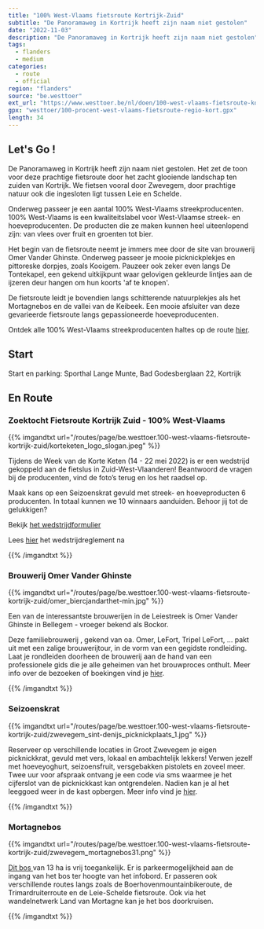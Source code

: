 ```yaml
---
title: "100% West-Vlaams fietsroute Kortrijk-Zuid"
subtitle: "De Panoramaweg in Kortrijk heeft zijn naam niet gestolen"
date: "2022-11-03"
description: "De Panoramaweg in Kortrijk heeft zijn naam niet gestolen" 
tags:
  - flanders
  - medium
categories: 
  - route
  - official
region: "flanders"
source: "be.westtoer"
ext_url: "https://www.westtoer.be/nl/doen/100-west-vlaams-fietsroute-kortrijk-zuid"
gpx: "westtoer/100-procent-west-vlaams-fietsroute-regio-kort.gpx"
length: 34
---
```


## Let's Go !

De Panoramaweg in Kortrijk heeft zijn naam niet gestolen. Het zet de toon voor deze prachtige fietsroute door het zacht glooiende landschap ten zuiden van Kortrijk. We fietsen vooral door Zwevegem, door prachtige natuur ook die ingesloten ligt tussen Leie en Schelde. 

Onderweg passeer je een aantal 100% West-Vlaams streekproducenten. 100% West-Vlaams is een kwaliteitslabel voor West-Vlaamse streek- en hoeveproducenten. De producten die ze maken kunnen heel uiteenlopend zijn: van vlees over fruit en groenten tot bier.

Het begin van de fietsroute neemt je immers mee door de site van brouwerij Omer Vander Ghinste. Onderweg passeer je mooie picknickplekjes en pittoreske dorpjes, zoals Kooigem. Pauzeer ook zeker even langs De Tontekapel, een gekend uitkijkpunt waar gelovigen gekleurde lintjes aan de ijzeren deur hangen om hun koorts 'af te knopen'.

De fietsroute leidt je bovendien langs schitterende natuurplekjes als het Mortagnebos en de vallei van de Keibeek. Een mooie afsluiter van deze gevarieerde fietsroute langs gepassioneerde hoeveproducenten.

Ontdek alle 100% West-Vlaams streekproducenten haltes op de route [hier](https://www.westtoer.be/nl/lekker-eten-en-drinken-west-vlaanderen/fietsroute-kortrijk-zuid).

## Start 

Start en parking: Sporthal Lange Munte, Bad Godesberglaan 22, Kortrijk 

## En Route

### Zoektocht Fietsroute Kortrijk Zuid - 100% West-Vlaams

{{% imgandtxt url="/routes/page/be.westtoer.100-west-vlaams-fietsroute-kortrijk-zuid/korteketen_logo_slogan.jpeg" %}}

Tijdens de Week van de Korte Keten (14 - 22 mei 2022) is er een wedstrijd gekoppeld aan de fietslus in Zuid-West-Vlaanderen! Beantwoord de vragen bij de producenten, vind de foto’s terug en los het raadsel op.

Maak kans op een Seizoenskrat gevuld met streek- en hoeveproducten 6 producenten. In totaal kunnen we 10 winnaars aanduiden. Behoor jij tot de gelukkigen?

Bekijk [het wedstrijdformulier](https://www.westtoer.be/sites/westtoer_2015/files/2022_korteketen_vrijetijd-lores_webversie.pdf)

Lees [hier](http://www.westtoer.be/sites/westtoer_2015/files/wedstrijdreglement_fietsroute_kortrijk-zuid.pdf) het wedstrijdreglement na

{{% /imgandtxt %}}

### Brouwerij Omer Vander Ghinste

{{% imgandtxt url="/routes/page/be.westtoer.100-west-vlaams-fietsroute-kortrijk-zuid/omer_biercjandarthet-min.jpg" %}}

Een van de interessantste brouwerijen in de Leiestreek is Omer Vander Ghinste in Bellegem - vroeger bekend als Bockor.

Deze familiebrouwerij , gekend van oa. Omer, LeFort, Tripel LeFort, … pakt uit met een zalige brouwerijtour, in de vorm van een gegidste rondleiding. Laat je rondleiden doorheen de brouwerij aan de hand van een professionele gids die je alle geheimen van het brouwproces onthult. Meer info over de bezoeken of boekingen vind je [hier](https://www.westtoer.be/nl/eten-drinken/brouwerij-omer-vander-ghinste).

{{% /imgandtxt %}}

### Seizoenskrat

{{% imgandtxt url="/routes/page/be.westtoer.100-west-vlaams-fietsroute-kortrijk-zuid/zwevegem_sint-denijs_picknickplaats_1.jpg" %}}

Reserveer op verschillende locaties in Groot Zwevegem je eigen picknickkrat, gevuld met vers, lokaal en ambachtelijk lekkers! Verwen jezelf met hoeveyoghurt, seizoensfruit, versgebakken pistolets en zoveel meer. Twee uur voor afspraak ontvang je een code via sms waarmee je het cijferslot van de picknickkast kan ontgrendelen. Nadien kan je al het leeggoed weer in de kast opbergen. Meer info vind je [hier](https://www.westtoer.be/nl/eten-drinken/seizoenskrat). 

{{% /imgandtxt %}}

### Mortagnebos

{{% imgandtxt url="/routes/page/be.westtoer.100-west-vlaams-fietsroute-kortrijk-zuid/zwevegem_mortagnebos31.png" %}}

[Dit bos ](https://www.westtoer.be/nl/doen/mortagnebos)van 13 ha is vrij toegankelijk. Er is parkeermogelijkheid aan de ingang van het bos ter hoogte van het infobord. Er passeren ook verschillende routes langs zoals de Boerhovenmountainbikeroute, de Trimardruiterroute en de Leie-Schelde fietsroute. Ook via het wandelnetwerk Land van Mortagne kan je het bos doorkruisen.

{{% /imgandtxt %}}
